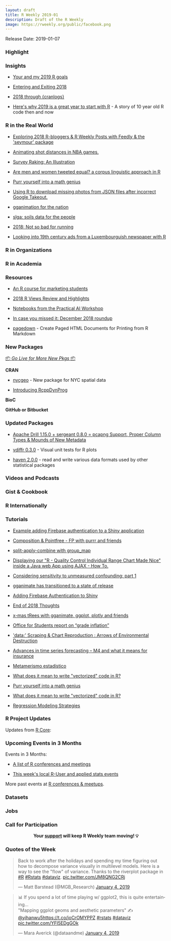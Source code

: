 ```yaml
---
layout: draft
title: R Weekly 2019-01
description: Draft of the R Weekly
image: https://rweekly.org/public/facebook.png
---
```


Release Date: 2019-01-07

###  Highlight




### Insights


+ [Your and my 2019 R goals](https://masalmon.eu/2019/01/01/r-goals/)

+ [Entering and Exiting 2018](https://www.data-imaginist.com/2019/entering-and-exiting-2018/)

+ [2018 through {cranlogs}](https://colinfay.me/12-months-cranlogs/)

+ [Here's why 2019 is a great year to start with R](https://jozefhajnala.gitlab.io/r/r908-10-year-old-code/) - A story of 10 year old R code then and now

### R in the Real World

+ [Exploring 2018 R-bloggers & R Weekly Posts with Feedly & the 'seymour' package](https://rud.is/b/2018/12/31/exploring-2018-r-bloggers-r-weekly-posts-with-feedly-the-seymour-package/)

+ [Animating shot distances in NBA games.](https://luisdva.github.io/rstats/bball-shots/)


+ [Survey Raking: An Illustration](https://datawookie.netlify.com/blog/2018/12/survey-raking-an-illustration/)

+ [Are men and women tweeted equal? a corpus linguistic approach in R](https://peerchristensen.netlify.com/post/what-twitter-says-about-men-and-women-a-corpus-linguistic-approach-in-r/)

+ [Purr yourself into a math genius](http://staff.math.su.se/hoehle/blog/2019/01/04/mathgenius.html)

+ [Using R to download missing photos from JSON files after incorrect Google Takeout. ](https://dataplayground.netlify.com/blog/google-takeout-missing-photos-download-them-on-your-own/)


+ [gganimation for the nation](https://www.johnmackintosh.com/2019-01-06-gganimation-for-the-nation/)

+ [slga: soils data for the people](https://obrl-soil.github.io/slga-announcement/)

+ [2018: Not so bad for running](http://dirk.eddelbuettel.com/blog/2018/12/31#2018_strava_stats)


+ [Looking into 19th century ads from a Luxembourguish newspaper with R](https://www.brodrigues.co/blog/2019-01-04-newspapers/)

###  R in Organizations



###  R in Academia



###  Resources

+ [An R course for marketing students](https://bookdown.org/content/1340/)

+ [2018 R Views Review and Highlights](https://rviews.rstudio.com/2019/01/02/2018-r-views-highlights/)


+ [Notebooks from the Practical AI Workshop](https://blog.revolutionanalytics.com/2019/01/notebooks-from-the-practical-ai-workshop.html)

+ [In case you missed it: December 2018 roundup](https://blog.revolutionanalytics.com/2019/01/in-case-you-missed-it-december-2018-roundup.html)

+ [pagedown](https://pagedown.rbind.io/) - Create Paged HTML Documents for Printing from R Markdown

###  New Packages

<p class="added-hostname"><a href="https://rweekly.org/live" target="_blank" class="externalLink">📦 <i>Go Live for More New Pkgs</i> 📦</a></p>

**CRAN**

+ [nycgeo](https://nycgeo.mattherman.info) - New package for NYC spatial data

+ [Introducing RcppDynProg](http://www.win-vector.com/blog/2018/12/introducing-rcppdynprog/)

**BioC**


**GitHub or Bitbucket**



### Updated Packages

+ [Apache Drill 1.15.0 + sergeant 0.8.0 = pcapng Support, Proper Column Types & Mounds of New Metadata](https://rud.is/b/2019/01/02/apache-drill-1-15-0-sergeant-0-8-0-pcapng-support-proper-column-types-mounds-of-new-metadata/)


+ [vdiffr 0.3.0](https://github.com/lionel-/vdiffr) - Visual unit tests for R plots

+ [haven 2.0.0](https://haven.tidyverse.org/) - read and write various data formats used by other statistical packages

###  Videos and Podcasts



### Gist & Cookbook




### R Internationally


###  Tutorials

+ [Example adding Firebase authentication to a Shiny application](https://www.tychobra.com/posts/2019-01-03-firebasse-auth-wtih-shiny/)

+ [Composition & Pointfree - FP with purrr and friends](https://www.eokodie.com/blog/functional-programming-helpers-from-purrr-and-friends-part-2-composition/)




+ [split-apply-combine with group_map](https://coolbutuseless.github.io/2018/12/31/split-apply-combine-with-group_map/)

+ [Displaying our "R - Quality Control Individual Range Chart Made Nice" inside a Java web App using AJAX - How To.](https://laranikalranalytics.blogspot.com/2019/01/displaying-our-r-quality-control.html)

+ [Considering sensitivity to unmeasured confounding: part 1](https://www.rdatagen.net/post/what-does-it-mean-if-findings-are-sensitive-to-unmeasured-confounding/)

+ [gganimate has transitioned to a state of release](https://www.data-imaginist.com/2019/gganimate-has-transitioned-to-a-state-of-release/)

+ [Adding Firebase Authentication to Shiny](https://www.tychobra.com/posts/2019-01-03-firebasse-auth-wtih-shiny/)

+ [End of 2018 Thoughts](https://r-tastic.co.uk/post/end-of-2018-thoughts/)

+ [x-mas tRees with gganimate, ggplot, plotly and friends](http://smarterpoland.pl/index.php/2019/01/x-mas-trees-with-gganimate-ggplot-plotly-and-friends/)

+ [Office for Students report on “grade inflation”](https://statgeek.net/2019/01/02/office-for-students-report-on-grade-inflation/)

+ ['data:' Scraping & Chart Reproduction : Arrows of Environmental Destruction](https://rud.is/b/2019/01/03/data-scraping-chart-reproduction-arrows-of-environmental-destruction/)


+ [Advances in time series forecasting – M4 and what it means for insurance](http://ronaldrichman.co.za/2018/12/31/advances-in-time-series-forecasting-m4-and-what-it-means-for-insurance/)


+ [Metamerismo estadístico](https://eliocamp.github.io/codigo-r/2019/01/metamerismo-estad%C3%ADstico/)

+ [What does it mean to write "vectorized" code in R?](http://www.win-vector.com/blog/2019/01/what-does-it-mean-to-write-vectorized-code-in-r/)

+ [Purr yourself into a math genius](http://staff.math.su.se/hoehle/blog/2019/01/04/mathgenius.html)

+ [What does it mean to write "vectorized" code in R?](http://www.win-vector.com/blog/2019/01/what-does-it-mean-to-write-vectorized-code-in-r/)


+ [Regression Modeling Strategies](http://fharrell.com/talk/rmscsp/)


<!--<div class="post-more-begi
n"></div><div class="post-more-end"></div>-->

###  R Project Updates

Updates from [R Core](http://developer.r-project.org/blosxom.cgi/R-devel/NEWS):


###  Upcoming Events in 3 Months

Events in 3 Months:

+ [A list of R conferences and meetings](https://jumpingrivers.github.io/meetingsR/events.html)


+ [This week's local R-User and applied stats events](https://community.rstudio.com/c/irl)

More past events at [R conferences & meetups](https://conf.rweekly.org).

### Datasets




### Jobs




###  Call for Participation



<p class="hide-support added-hostname support-rweekly" style="text-align: center;font-weight: bold;">Your <a class="non-visited externalLink" href="https://www.patreon.com/rweekly" onclick="pas(this)">support</a> will keep R Weekly team moving! 💡</p>

###  Quotes of the Week

<blockquote class="twitter-tweet" data-lang="en"><p lang="en" dir="ltr">Back to work after the holidays and spending my time figuring out how to decompose variance visually in multilevel models. Here is a way to see the &quot;flow&quot; of variance. Thanks to the riverplot package in <a href="https://twitter.com/hashtag/R?src=hash&amp;ref_src=twsrc%5Etfw">#R</a> <a href="https://twitter.com/hashtag/Rstats?src=hash&amp;ref_src=twsrc%5Etfw">#Rstats</a> <a href="https://twitter.com/hashtag/dataviz?src=hash&amp;ref_src=twsrc%5Etfw">#dataviz</a>. <a href="https://t.co/JM8QNG2CRj">pic.twitter.com/JM8QNG2CRj</a></p>&mdash; Matt Barstead (@MGB_Research) <a href="https://twitter.com/MGB_Research/status/1081274645817577478?ref_src=twsrc%5Etfw">January 4, 2019</a></blockquote>

<blockquote class="twitter-tweet" data-lang="en"><p lang="en" dir="ltr">📊 If you spend a lot of time playing w/ ggplot2, this is quite entertaining…<br>&quot;Mapping ggplot geoms and aesthetic parameters&quot; ✍️ <a href="https://twitter.com/yihanwu5?ref_src=twsrc%5Etfw">@yihanwu5</a><a href="https://t.co/joCrOMYPPZ">https://t.co/joCrOMYPPZ</a> <a href="https://twitter.com/hashtag/rstats?src=hash&amp;ref_src=twsrc%5Etfw">#rstats</a> <a href="https://twitter.com/hashtag/dataviz?src=hash&amp;ref_src=twsrc%5Etfw">#dataviz</a> <a href="https://t.co/YFI5EDgGOk">pic.twitter.com/YFI5EDgGOk</a></p>&mdash; Mara Averick (@dataandme) <a href="https://twitter.com/dataandme/status/1081249450646011906?ref_src=twsrc%5Etfw">January 4, 2019</a></blockquote>

